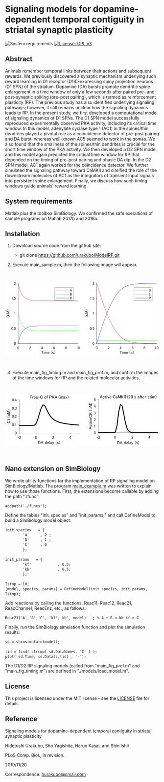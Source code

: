 # Signaling models for dopamine-dependent temporal contiguity in striatal synaptic plasticity

![System requirements](https://img.shields.io/badge/platform-matlab2017b%20or%20newer-green.svg)
[![License: GPL v3](https://img.shields.io/badge/license-MIT-blue.svg)](https://www.gnu.org/licenses/gpl-3.0)

## Abstract
Animals remember temporal links between their actions and subsequent rewards. We previously discovered a synaptic mechanism underlying such reward learning in D1 receptor (D1R)-expressing spiny projection neurons (D1 SPN) of the striatum. Dopamine (DA) bursts promote dendritic spine enlargement in a time window of only a few seconds after paired pre- and post-synaptic spiking (pre–post pairing), which is termed as reinforcement plasticity (RP). The previous study has also identified underlying signaling pathways; however, it still remains unclear how the signaling dynamics leads to RP. In the present study, we first developed a computational model of signaling dynamics of D1 SPNs. The D1 SPN model successfully reproduced experimentally observed PKA activity, including its critical time window. In this model, adenylate cyclase type 1 (AC1) in the spines/thin dendrites played a pivotal role as a coincidence detector of pre–post pairing and DA burst, whereas well-known AC5 seemed to work in the somas. We also found that the smallness of the spines/thin dendrites is crucial for the short time window of the PKA activity. We then developed a D2 SPN model, and this model again predicted the critical time window for RP that depended on the timing of pre–post pairing and phasic DA dip. In the D2 SPN model, AC1 again worked for the coincidence detector. We further simulated the signaling pathway toward CaMKII and clarified the role of the downstream molecules of AC1 as the integrators of transient input signals into persistent spine enlargement. Finally, we discuss how such timing windows guide animals' reward learning.

## System requirements

Matlab plus the toolbox SimBiology. We confirmed the safe executions of sample programs on Matlab 2017b and 2018a.

## Installation

1. Download source code from the github site:

	- git clone https://github.com/urakubo/ModelRP.git

2. Execute main_sample.m, then the following image will appear.

<BR>
<p align="center">
  <img src="imgs/sample.png" alt="Output of the sample program" width="600">
</p>
<BR>

3. Execute main_fig_timing.m and main_fig_prof.m, and confirm the images of the time windows for RP and the related molecular activities.

<BR>
<p align="center">
  <img src="imgs/PKA_CaMKII.png" alt="Output of main_fig_timing.m" width="600">
</p>
<BR>

## Nano extension on SimBiology

We wrote utility functions for the implementation of RP signaling model on SimBiology/Matlab. The program [main_example.m](./main_sample.m) was written to explain how to use those functions. First, the extensions become callable by adding the path "./func":
```
addpath('./funcs');
``` 
Define the tables "init_species" and "init_params," and call DefineModel to build a SimBiology model object:
```
init_species   = {
		'A'		, 2	;
		'B'		, 1	;
		'C'		, 0
		};

init_params   = {
		'kf'			, 0.5;
		'kb'			, 0.5;
		};

Tstop = 10;
[model, species, params] = DefineModel(init_species, init_params, Tstop);
```
Add reactions by calling the functions, Reac11, Reac12, Reac21, ReacChannel, ReacEnz, etc., as follows:
```
Reac21('A','B','C', 'kf','kb', model)	; % A + B <-kb kf-> C
```
Finally, run the SimBiology simulation function and plot the simulation results:
```
sd = sbiosimulate(model);

tid = find( strcmp( sd.DataNames, 'C' ) );
plot( sd.Time, sd.Data(:,tid) , '-');
```
The D1/D2 RP signaling models (called from "main_fig_prof.m" and "main_fig_timing.m") are defined in "./models/load_model.m". 

## License

This project is licensed under the MIT license - see the [LICENSE](LICENSE) file for details.

## Reference
Signaling models for dopamine-dependent temporal contiguity in striatal synaptic plasticity

Hidetoshi Urakubo, Sho Yagishita, Haruo Kasai, and Shin Ishii

PLoS Comp. Biol., In revision.

2019/11/20

Correspondence: hurakubo@gmail.com
